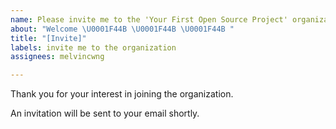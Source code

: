 ```yaml
---
name: Please invite me to the 'Your First Open Source Project' organization
about: "Welcome \U0001F44B \U0001F44B \U0001F44B "
title: "[Invite]"
labels: invite me to the organization
assignees: melvincwng

---
```


Thank you for your interest in joining the organization.

An invitation will be sent to your email shortly.

